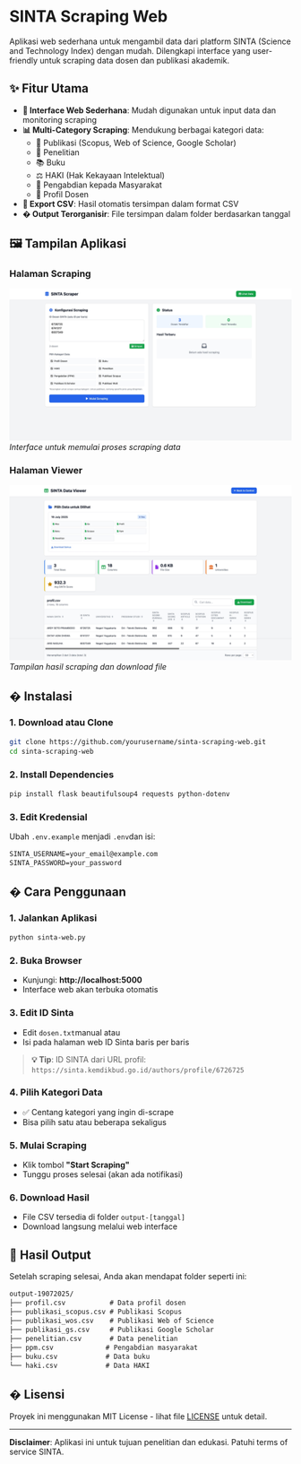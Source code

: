 # SINTA Scraping Web

Aplikasi web sederhana untuk mengambil data dari platform SINTA (Science and Technology Index) dengan mudah. Dilengkapi interface yang user-friendly untuk scraping data dosen dan publikasi akademik.

## ✨ Fitur Utama

- **🎯 Interface Web Sederhana**: Mudah digunakan untuk input data dan monitoring scraping
- **📊 Multi-Category Scraping**: Mendukung berbagai kategori data:
  - 📖 Publikasi (Scopus, Web of Science, Google Scholar)
  - 🔬 Penelitian
  - 📚 Buku
  - ⚖️ HAKI (Hak Kekayaan Intelektual)
  - 🤝 Pengabdian kepada Masyarakat
  - 👤 Profil Dosen
- **💾 Export CSV**: Hasil otomatis tersimpan dalam format CSV
- **� Output Terorganisir**: File tersimpan dalam folder berdasarkan tanggal

## 🖼️ Tampilan Aplikasi

### Halaman Scraping
![Scraping Page](./images/scrap_page.jpeg)
*Interface untuk memulai proses scraping data*

### Halaman Viewer
![Viewer Page](./images/viewer_page.jpeg)
*Tampilan hasil scraping dan download file*

## �️ Instalasi

### 1. Download atau Clone
```bash
git clone https://github.com/yourusername/sinta-scraping-web.git
cd sinta-scraping-web
```

### 2. Install Dependencies
```bash
pip install flask beautifulsoup4 requests python-dotenv
```

### 3. Edit Kredensial
Ubah `.env.example` menjadi `.env`dan isi:
```
SINTA_USERNAME=your_email@example.com
SINTA_PASSWORD=your_password
```

## � Cara Penggunaan

### 1. Jalankan Aplikasi
```bash
python sinta-web.py
```

### 2. Buka Browser
- Kunjungi: **http://localhost:5000**
- Interface web akan terbuka otomatis

### 3. Edit ID Sinta
- Edit `dosen.txt`manual atau
- Isi pada halaman web ID Sinta baris per baris
> **💡 Tip**: ID SINTA dari URL profil: `https://sinta.kemdikbud.go.id/authors/profile/6726725`

### 4. Pilih Kategori Data
- ✅ Centang kategori yang ingin di-scrape
- Bisa pilih satu atau beberapa sekaligus

### 5. Mulai Scraping
- Klik tombol **"Start Scraping"**
- Tunggu proses selesai (akan ada notifikasi)

### 6. Download Hasil
- File CSV tersedia di folder `output-[tanggal]`
- Download langsung melalui web interface

## 📁 Hasil Output

Setelah scraping selesai, Anda akan mendapat folder seperti ini:

```
output-19072025/
├── profil.csv           # Data profil dosen
├── publikasi_scopus.csv # Publikasi Scopus
├── publikasi_wos.csv    # Publikasi Web of Science
├── publikasi_gs.csv     # Publikasi Google Scholar
├── penelitian.csv       # Data penelitian
├── ppm.csv             # Pengabdian masyarakat
├── buku.csv            # Data buku
└── haki.csv            # Data HAKI
```


## � Lisensi

Proyek ini menggunakan MIT License - lihat file [LICENSE](LICENSE) untuk detail.

---

**Disclaimer**: Aplikasi ini untuk tujuan penelitian dan edukasi. Patuhi terms of service SINTA.
